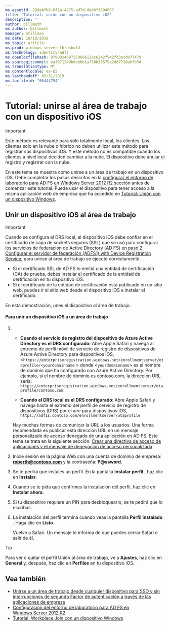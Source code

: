 ```yaml
---
ms.assetid: 299e4fb9-8f1a-4275-ad7d-dad4f1594657
title: 'Tutorial: unión con un dispositivo iOS'
description: ''
author: billmath
ms.author: billmath
manager: mtillman
ms.date: 10/18/2018
ms.topic: article
ms.prod: windows-server-threshold
ms.technology: identity-adfs
ms.openlocfilehash: 979802469737066612bc6242f942fd3acd077479
ms.sourcegitcommit: eaf071249b6eb6b1a758b38579a2d87710abfb54
ms.translationtype: MT
ms.contentlocale: es-ES
ms.lasthandoff: 05/31/2019
ms.locfileid: "66444794"
---
```

# <a name="walkthrough-workplace-join-with-an-ios-device"></a>Tutorial: unirse al área de trabajo con un dispositivo iOS


> [!IMPORTANT] 
> Este método es relevante para sólo totalmente local, los clientes. Los clientes solo en la nube o híbrido no deben utilizar este método para registrar sus dispositivos iOS. Y este método no es compatible cuando los clientes a nivel local deciden cambiar a la nube. El dispositivo debe anular el registro y registrar con la nube. 

En este tema se muestra cómo unirse a un área de trabajo en un dispositivo iOS. Debe completar los pasos descritos en la [configurar el entorno de laboratorio para AD FS en Windows Server 2012 R2](../../ad-fs/deployment/Set-up-the-lab-environment-for-AD-FS-in-Windows-Server-2012-R2.md) sección antes de comenzar este tutorial. Puede usar el dispositivo para tener acceso a la misma aplicación web de empresa que ha accedido en [Tutorial: Unión con un dispositivo Windows](Walkthrough--Workplace-Join-with-a-Windows-Device.md).


## <a name="join-an-ios-device-with-workplace-join"></a>Unir un dispositivo iOS al área de trabajo

> [!IMPORTANT]
> Cuando se configura el DRS local, el dispositivo iOS debe confiar en el certificado de capa de sockets seguros (SSL) que se usó para configurar los servicios de federación de Active Directory (AD FS) en [paso 2: Configurar el servidor de federación (ADFS1) with Device Registration Service](../../ad-fs/deployment/Set-up-the-lab-environment-for-AD-FS-in-Windows-Server-2012-R2.md#BKMK_4), para unirse al área de trabajo se ejecute correctamente.
> 
> -   Si el certificado SSL de AD FS lo emitió una entidad de certificación (CA) de prueba, debes instalar el certificado de la entidad de certificación en tu dispositivo iOS.
> -   Si el certificado de la entidad de certificación está publicado en un sitio web, puedes ir al sitio web desde el dispositivo iOS e instalar el certificado.

En esta demostración, unes el dispositivo al área de trabajo.

#### <a name="to-join-an-ios-device-to-a-workplace"></a>Para unir un dispositivo iOS a un área de trabajo

1. -   **Cuando el servicio de registro del dispositivo de Azure Active Directory es el DRS configurado:** Abre Apple Safari y navega al extremo de perfil móvil de servicio de registro de dispositivos de Azure Active Directory para dispositivos iOS, <`https://enterpriseregistration.windows.net/enrollmentserver/otaprofile/<yourdomainname` > donde <`yourdomainname`> es el nombre de dominio que ha configurado con Azure Active Directory. Por ejemplo, si el nombre de dominio es contoso.com, la dirección URL sería: `https://enterpriseregistration.windows.net/enrollmentserver/otaprofile/contoso.com`

   -   **Cuando el DRS local es el DRS configurado**: Abre Apple Safari y navega hasta el extremo del perfil de servicio de registro de dispositivos (DRS) por el aire para dispositivos iOS, `https://adf1s.contoso.com/enrollmentserver/otaprofile`

   Hay muchas formas de comunicar la URL a los usuarios. Una forma recomendada es publicar esta dirección URL en un mensaje personalizado de acceso denegado de una aplicación en AD FS. Este tema se trata en la siguiente sección: [Crear una directiva de acceso de aplicaciones y el mensaje de denegación de acceso personalizada](https://docs.microsoft.com/azure/active-directory/active-directory-device-registration-on-premises-setup#create-an-application-access-policy-and-custom-access-denied-message)

2. Inicie sesión en la página Web con una cuenta de dominio de empresa: <strong>roberth@contoso.com</strong> y la contraseña: <strong>P@ssword</strong>.

3. Se te pedirá que instales un perfil. En la pantalla **Instalar perfil** , haz clic en **Instalar**.

4. Cuando se te pida que confirmes la instalación del perfil, haz clic en **Instalar ahora**.

5. Si tu dispositivo requiere un PIN para desbloquearlo, se te pedirá que lo escribas.

6. La instalación del perfil termina cuando veas la pantalla **Perfil instalado** . Haga clic en **Listo**.

   Vuelve a Safari. Un mensaje te informa de que puedes cerrar Safari o salir de él.

> [!TIP]
> Para ver o quitar el perfil Unión al área de trabajo, ve a **Ajustes**, haz clic en **General** y, después, haz clic en **Perfiles** en tu dispositivo iOS.

## <a name="see-also"></a>Vea también


- [Unirse a un área de trabajo desde cualquier dispositivo para SSO y sin interrupciones de segundo Factor de autenticación a través de las aplicaciones de empresa](Join-to-Workplace-from-Any-Device-for-SSO-and-Seamless-Second-Factor-Authentication-Across-Company-Applications.md)
- [Configuración del entorno de laboratorio para AD FS en Windows Server 2012 R2](../../ad-fs/deployment/Set-up-the-lab-environment-for-AD-FS-in-Windows-Server-2012-R2.md)
- [Tutorial: Workplace Join con un dispositivo Windows](Walkthrough--Workplace-Join-with-a-Windows-Device.md)



